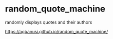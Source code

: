 # random_quote_machine
randomly displays quotes and their authors

https://agbanusi.github.io/random_quote_machine/
